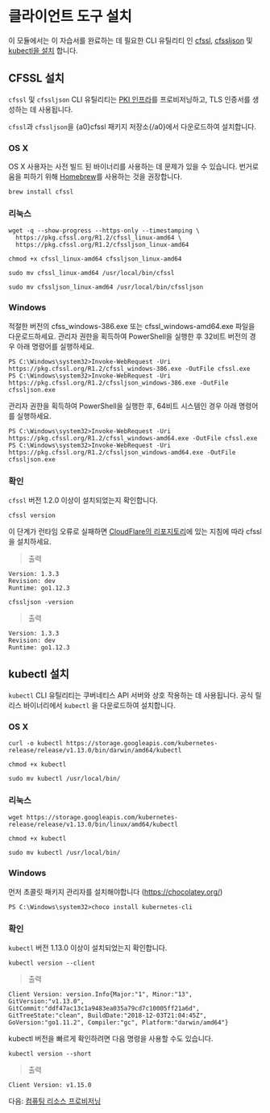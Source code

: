 # 클라이언트 도구 설치

이 모듈에서는 이 자습서를 완료하는 데 필요한 CLI 유틸리티 인 [cfssl](https://github.com/cloudflare/cfssl), [cfssljson](https://github.com/cloudflare/cfssl) 및 [kubectl을 설치](https://kubernetes.io/docs/tasks/tools/install-kubectl) 합니다.

## CFSSL 설치

`cfssl` 및 `cfssljson` CLI 유틸리티는 [PKI 인프라](https://en.wikipedia.org/wiki/Public_key_infrastructure)를 프로비저닝하고, TLS 인증서를 생성하는 데 사용됩니다.

`cfssl`과 `cfssljson`을 {a0}cfssl 패키지 저장소{/a0}에서 다운로드하여 설치합니다.

### OS X

OS X 사용자는 사전 빌드 된 바이너리를 사용하는 데 문제가 있을 수 있습니다. 번거로움을 피하기 위해 [Homebrew](https://brew.sh)를 사용하는 것을 권장합니다.

```
brew install cfssl
```

### 리눅스

```shell
wget -q --show-progress --https-only --timestamping \
  https://pkg.cfssl.org/R1.2/cfssl_linux-amd64 \
  https://pkg.cfssl.org/R1.2/cfssljson_linux-amd64
```

```shell
chmod +x cfssl_linux-amd64 cfssljson_linux-amd64
```

```shell
sudo mv cfssl_linux-amd64 /usr/local/bin/cfssl
```

```shell
sudo mv cfssljson_linux-amd64 /usr/local/bin/cfssljson
```

### Windows

적절한 버전의 cfss_windows-386.exe 또는 cfssl_windows-amd64.exe 파일을 다운로드하세요. 관리자 권한을 획득하여 PowerShell을 실행한 후 32비트 버전의 경우 아래 명령어를 실행하세요.

```shell
PS C:\Windows\system32>Invoke-WebRequest -Uri https://pkg.cfssl.org/R1.2/cfssl_windows-386.exe -OutFile cfssl.exe
PS C:\Windows\system32>Invoke-WebRequest -Uri https://pkg.cfssl.org/R1.2/cfssljson_windows-386.exe -OutFile cfssljson.exe
```

관리자 권한을 획득하여 PowerShell을 실행한 후, 64비트 시스템인 경우 아래 명령어를 실행하세요.

```shell
PS C:\Windows\system32>Invoke-WebRequest -Uri https://pkg.cfssl.org/R1.2/cfssl_windows-amd64.exe -OutFile cfssl.exe
PS C:\Windows\system32>Invoke-WebRequest -Uri https://pkg.cfssl.org/R1.2/cfssljson_windows-amd64.exe -OutFile cfssljson.exe
```

### 확인

`cfssl` 버전 1.2.0 이상이 설치되었는지 확인합니다.

```shell
cfssl version
```

이 단계가 런타임 오류로 실패하면 [CloudFlare의 리포지토리](https://github.com/cloudflare/cfssl#installation)에 있는 지침에 따라 cfssl을 설치하세요.

> 출력

```shell
Version: 1.3.3
Revision: dev
Runtime: go1.12.3
```

```shell
cfssljson -version
```

> 출력

```shell
Version: 1.3.3
Revision: dev
Runtime: go1.12.3
```

## kubectl 설치

`kubectl` CLI 유틸리티는 쿠버네티스 API 서버와 상호 작용하는 데 사용됩니다. 공식 릴리스 바이너리에서 `kubectl` 을 다운로드하여 설치합니다.

### OS X

```shell
curl -o kubectl https://storage.googleapis.com/kubernetes-release/release/v1.13.0/bin/darwin/amd64/kubectl
```

```shell
chmod +x kubectl
```

```shell
sudo mv kubectl /usr/local/bin/
```

### 리눅스

```shell
wget https://storage.googleapis.com/kubernetes-release/release/v1.13.0/bin/linux/amd64/kubectl
```

```shell
chmod +x kubectl
```

```shell
sudo mv kubectl /usr/local/bin/
```

### Windows

먼저 초콜릿 패키지 관리자를 설치해야합니다 (https://chocolatey.org/)

```shell
PS C:\Windows\system32>choco install kubernetes-cli
```

### 확인

`kubectl` 버전 1.13.0 이상이 설치되었는지 확인합니다.

```shell
kubectl version --client
```

> 출력

```shell
Client Version: version.Info{Major:"1", Minor:"13", GitVersion:"v1.13.0", GitCommit:"ddf47ac13c1a9483ea035a79cd7c10005ff21a6d", GitTreeState:"clean", BuildDate:"2018-12-03T21:04:45Z", GoVersion:"go1.11.2", Compiler:"gc", Platform:"darwin/amd64"}
```

kubectl 버전을 빠르게 확인하려면 다음 명령을 사용할 수도 있습니다.

```shell
kubectl version --short
```

> 출력

```shell
Client Version: v1.15.0
```

다음: [컴퓨팅 리소스 프로비저닝](03-compute-resources.md)
